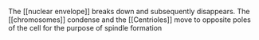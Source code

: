 The [[nuclear envelope]] breaks down and subsequently disappears. The [[chromosomes]] condense and the [[Centrioles]] move to opposite poles of the cell for the purpose of spindle formation
